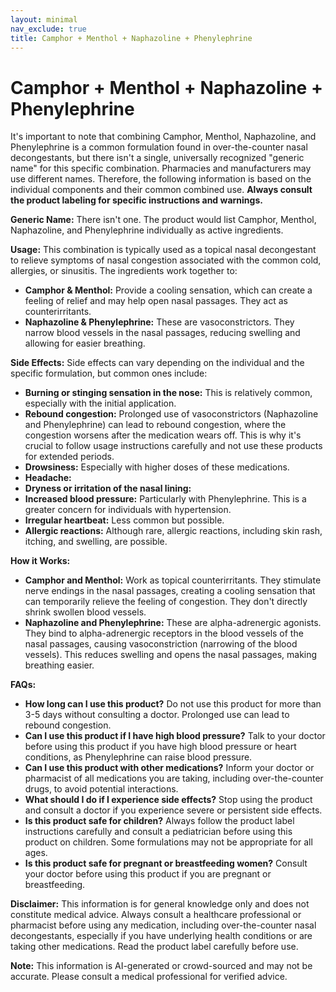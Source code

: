 ```yaml
---
layout: minimal
nav_exclude: true
title: Camphor + Menthol + Naphazoline + Phenylephrine
---
```


# Camphor + Menthol + Naphazoline + Phenylephrine

It's important to note that combining Camphor, Menthol, Naphazoline, and Phenylephrine is a common formulation found in over-the-counter nasal decongestants, but there isn't a single, universally recognized "generic name" for this specific combination.  Pharmacies and manufacturers may use different names.  Therefore, the following information is based on the individual components and their common combined use.  **Always consult the product labeling for specific instructions and warnings.**

**Generic Name:**  There isn't one.  The product would list Camphor, Menthol, Naphazoline, and Phenylephrine individually as active ingredients.

**Usage:** This combination is typically used as a topical nasal decongestant to relieve symptoms of nasal congestion associated with the common cold, allergies, or sinusitis.  The ingredients work together to:

* **Camphor & Menthol:** Provide a cooling sensation, which can create a feeling of relief and may help open nasal passages. They act as counterirritants.
* **Naphazoline & Phenylephrine:** These are vasoconstrictors. They narrow blood vessels in the nasal passages, reducing swelling and allowing for easier breathing.

**Side Effects:** Side effects can vary depending on the individual and the specific formulation, but common ones include:

* **Burning or stinging sensation in the nose:** This is relatively common, especially with the initial application.
* **Rebound congestion:**  Prolonged use of vasoconstrictors (Naphazoline and Phenylephrine) can lead to rebound congestion, where the congestion worsens after the medication wears off.  This is why it's crucial to follow usage instructions carefully and not use these products for extended periods.
* **Drowsiness:** Especially with higher doses of these medications.
* **Headache:**
* **Dryness or irritation of the nasal lining:**
* **Increased blood pressure:** Particularly with Phenylephrine.  This is a greater concern for individuals with hypertension.
* **Irregular heartbeat:** Less common but possible.
* **Allergic reactions:**  Although rare, allergic reactions, including skin rash, itching, and swelling, are possible.


**How it Works:**

* **Camphor and Menthol:** Work as topical counterirritants.  They stimulate nerve endings in the nasal passages, creating a cooling sensation that can temporarily relieve the feeling of congestion. They don't directly shrink swollen blood vessels.
* **Naphazoline and Phenylephrine:**  These are alpha-adrenergic agonists.  They bind to alpha-adrenergic receptors in the blood vessels of the nasal passages, causing vasoconstriction (narrowing of the blood vessels).  This reduces swelling and opens the nasal passages, making breathing easier.


**FAQs:**

* **How long can I use this product?**  Do not use this product for more than 3-5 days without consulting a doctor. Prolonged use can lead to rebound congestion.
* **Can I use this product if I have high blood pressure?**  Talk to your doctor before using this product if you have high blood pressure or heart conditions, as Phenylephrine can raise blood pressure.
* **Can I use this product with other medications?**  Inform your doctor or pharmacist of all medications you are taking, including over-the-counter drugs, to avoid potential interactions.
* **What should I do if I experience side effects?**  Stop using the product and consult a doctor if you experience severe or persistent side effects.
* **Is this product safe for children?**  Always follow the product label instructions carefully and consult a pediatrician before using this product on children.  Some formulations may not be appropriate for all ages.
* **Is this product safe for pregnant or breastfeeding women?** Consult your doctor before using this product if you are pregnant or breastfeeding.


**Disclaimer:** This information is for general knowledge only and does not constitute medical advice.  Always consult a healthcare professional or pharmacist before using any medication, including over-the-counter nasal decongestants, especially if you have underlying health conditions or are taking other medications.  Read the product label carefully before use.


**Note:** This information is AI-generated or crowd-sourced and may not be accurate. Please consult a medical professional for verified advice.